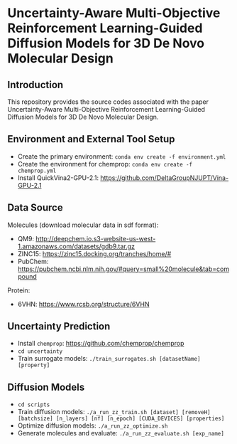 # Uncertainty-Aware Multi-Objective Reinforcement Learning-Guided Diffusion Models for 3D De Novo Molecular Design

## Introduction
This repository provides the source codes associated with the paper Uncertainty-Aware Multi-Objective Reinforcement Learning-Guided Diffusion Models for 3D De Novo Molecular Design.

## Environment and External Tool Setup
- Create the primary environment: ```conda env create -f environment.yml```
- Create the environment for chemprop: ```conda env create -f chemprop.yml```
- Install QuickVina2-GPU-2.1: https://github.com/DeltaGroupNJUPT/Vina-GPU-2.1

## Data Source
Molecules (download molecular data in sdf format):
- QM9: http://deepchem.io.s3-website-us-west-1.amazonaws.com/datasets/gdb9.tar.gz
- ZINC15: https://zinc15.docking.org/tranches/home/#
- PubChem: https://pubchem.ncbi.nlm.nih.gov/#query=small%20molecule&tab=compound

Protein:
- 6VHN: https://www.rcsb.org/structure/6VHN

## Uncertainty Prediction
- Install ```chemprop```: https://github.com/chemprop/chemprop
- ```cd uncertainty```
- Train surrogate models: ```./train_surrogates.sh [datasetName] [property]```

## Diffusion Models
- ```cd scripts```
- Train diffusion models: ```./a_run_zz_train.sh [dataset] [removeH] [batchsize] [n_layers] [nf] [n_epoch] [CUDA_DEVICES] [properties]```
- Optimize diffusion models: ```./a_run_zz_optimize.sh```
- Generate molecules and evaluate: ```./a_run_zz_evaluate.sh [exp_name]```





